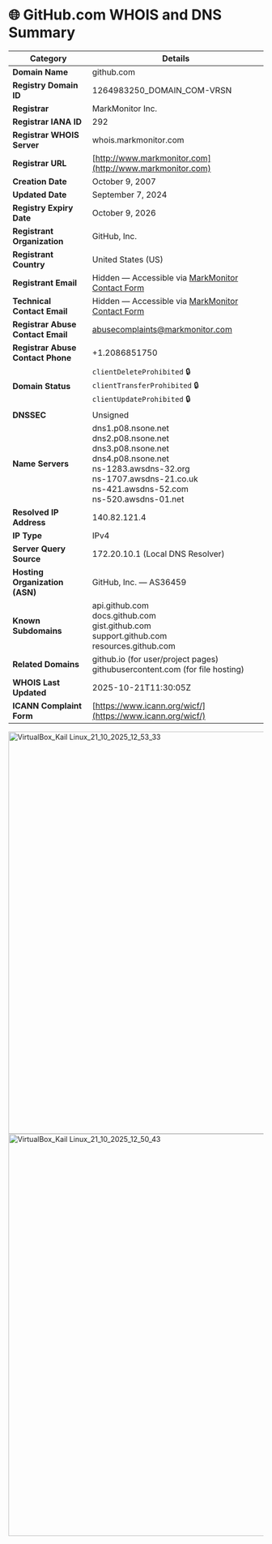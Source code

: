 # 🌐 GitHub.com WHOIS and DNS Summary

| **Category** | **Details** |
|---------------|-------------|
| **Domain Name** | github.com |
| **Registry Domain ID** | 1264983250_DOMAIN_COM-VRSN |
| **Registrar** | MarkMonitor Inc. |
| **Registrar IANA ID** | 292 |
| **Registrar WHOIS Server** | whois.markmonitor.com |
| **Registrar URL** | [http://www.markmonitor.com](http://www.markmonitor.com) |
| **Creation Date** | October 9, 2007 |
| **Updated Date** | September 7, 2024 |
| **Registry Expiry Date** | October 9, 2026 |
| **Registrant Organization** | GitHub, Inc. |
| **Registrant Country** | United States (US) |
| **Registrant Email** | Hidden — Accessible via [MarkMonitor Contact Form](https://domains.markmonitor.com/whois/github.com) |
| **Technical Contact Email** | Hidden — Accessible via [MarkMonitor Contact Form](https://domains.markmonitor.com/whois/github.com) |
| **Registrar Abuse Contact Email** | [abusecomplaints@markmonitor.com](mailto:abusecomplaints@markmonitor.com) |
| **Registrar Abuse Contact Phone** | +1.2086851750 |
| **Domain Status** | `clientDeleteProhibited` 🔒<br>`clientTransferProhibited` 🔒<br>`clientUpdateProhibited` 🔒 |
| **DNSSEC** | Unsigned |
| **Name Servers** | dns1.p08.nsone.net<br>dns2.p08.nsone.net<br>dns3.p08.nsone.net<br>dns4.p08.nsone.net<br>ns-1283.awsdns-32.org<br>ns-1707.awsdns-21.co.uk<br>ns-421.awsdns-52.com<br>ns-520.awsdns-01.net |
| **Resolved IP Address** | 140.82.121.4 |
| **IP Type** | IPv4 |
| **Server Query Source** | 172.20.10.1 (Local DNS Resolver) |
| **Hosting Organization (ASN)** | GitHub, Inc. — AS36459 |
| **Known Subdomains** | api.github.com<br>docs.github.com<br>gist.github.com<br>support.github.com<br>resources.github.com |
| **Related Domains** | github.io (for user/project pages)<br>githubusercontent.com (for file hosting) |
| **WHOIS Last Updated** | 2025-10-21T11:30:05Z |
| **ICANN Complaint Form** | [https://www.icann.org/wicf/](https://www.icann.org/wicf/) |

<img width="1600" height="794" alt="VirtualBox_Kail Linux_21_10_2025_12_53_33" src="https://github.com/user-attachments/assets/8e61585d-2766-4693-b251-72bbee6056b2" />
<img width="1600" height="794" alt="VirtualBox_Kail Linux_21_10_2025_12_50_43" src="https://github.com/user-attachments/assets/ef1b7617-bf25-4aec-9771-805e50b86f6c" />
